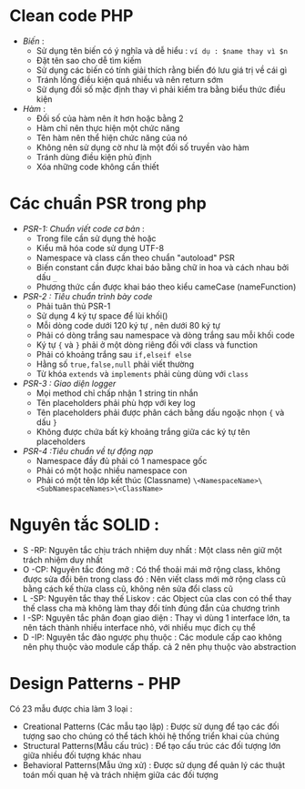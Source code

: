 # **Clean code PHP**
- *Biến* :
  - Sử dụng tên biến có ý nghĩa và dễ hiểu : `ví dụ : $name thay vì $n`
  - Đặt tên sao cho dễ tìm kiếm
  - Sử dụng các biến có tính giải thích rằng biến đó lưu giá trị về cái gì
  - Tránh lồng điều kiện quá nhiều và nên return sớm
  - Sử dụng đối số mặc định thay vì phải kiểm tra bằng biểu thức điều kiện
- *Hàm* :
  - Đối số của hàm nên ít hơn hoặc bằng 2
  - Hàm chỉ nên thực hiện một chức năng
  - Tên hàm nên thể hiện chức năng của nó 
  - Không nên sử dụng cờ như là một đối số truyền vào hàm
  - Tránh dùng điều kiện phủ định
  - Xóa những code không cần thiết
# **Các chuẩn PSR trong php**
- *PSR-1: Chuẩn viết code cơ bản* : 
  - Trong file cần sử dụng thẻ <?php ?> hoặc <?= ?>
  - Kiểu mã hóa code sử dụng UTF-8
  - Namespace và class cần theo chuẩn "autoload" PSR
  - Biến constant cần được khai báo bằng chữ in hoa và cách nhau bởi dấu `_`
  - Phương thức cần được khai báo theo kiểu cameCase (nameFunction)
- *PSR-2 : Tiêu chuẩn trình bày code*
  - Phải tuân  thủ PSR-1
  - Sử dụng 4 ký tự space để lùi khối()
  - Mỗi dòng code dưới 120 ký tự , nên dưới 80 ký tự
  - Phải có dòng trắng sau namespace và dòng trắng sau mỗi khối code
  - Ký tự `{` và `}` phải ở một dòng riêng đối với class và function
  - Phải có khoảng trắng sau `if,elseif else`
  - Hằng số `true,false,null` phải viết thường
  - Từ khóa `extends` và `implements` phải cùng dùng với `class`
- *PSR-3 : Giao diện logger*
  - Mọi method chỉ chấp nhận 1 string tin nhắn
  - Tên placeholders phải phù hợp với key log
  - Tên placeholders phải được phân cách bằng dấu ngoặc nhọn `{` và dấu `}`
  - Không được chứa bất kỳ khoảng trắng giữa các ký tự tên placeholders
- *PSR-4 :Tiêu chuẩn về tự động nạp*
  - Namespace đầy đủ phải có 1 namespace gốc
  - Phải có một hoặc nhiều namespace con
  - Phải có một tên lớp kết thúc (Classname)
`\<NamespaceName>\<SubNamespaceNames>\<ClassName>`
# **Nguyên tắc SOLID** :
- S -RP: Nguyên tắc chịu trách nhiệm duy nhất : Một class nên giữ một trách nhiệm duy nhất
- O -CP: Nguyên tắc đóng mở : Có thể thoải mái mở rộng class, không được sửa đổi bên trong class đó : Nên viết class mới mở rộng class cũ bằng cách kế thừa class cũ, không nên sửa đổi class cũ
- L -SP: Nguyên tắc thay thế Liskov : các Object của clas con có thể thay thế class cha mà không làm thay đổi tính đúng đắn của chương trình
- I -SP: Nguyên tắc phân đoạn giao diện : Thay vì dùng 1 interface lớn, ta nên tách thành nhiều interface nhỏ, với nhiều mục đích cụ thể
- D -IP: Nguyên tắc đảo ngược phụ thuộc : Các module cấp cao không nên phụ thuộc vào module cấp thấp. cả 2 nên phụ thuộc vào abstraction

# **Design Patterns - PHP**
Có 23 mẫu được chia làm 3 loại : 
- Creational Patterns (Các mẫu tạo lập) : Được sử dụng để tạo các đối tượng sao cho chúng có thể tách khỏi hệ thống triển khai của chúng
- Structural Patterns(Mẫu cấu trúc) : Để tạo cấu trúc các đối tượng lớn giữa nhiều đối tượng khác nhau
- Behavioral Patterns(Mẫu ứng xử) : Được sử dụng để quản lý các thuật toán mối quan hệ và trách nhiệm giữa các đối tượng
